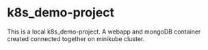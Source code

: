 # k8s_demo-project
This is a local k8s_demo-project. A webapp and mongoDB container created connected together on minikube cluster.
